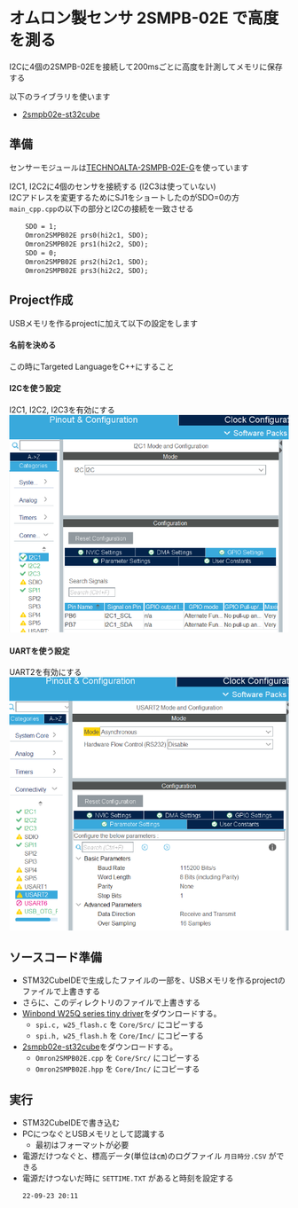 # オムロン製センサ 2SMPB-02E で高度を測る
I2Cに4個の2SMPB-02Eを接続して200msごとに高度を計測してメモリに保存する

以下のライブラリを使います
- [2smpb02e-st32cube](https://github.com/tom01h/2smpb02e-stm32cube)

## 準備
センサーモジュールは[TECHNOALTA-2SMPB-02E-G](https://www.marutsu.co.jp/pc/i/1358763/)を使っています

I2C1, I2C2に4個のセンサを接続する (I2C3は使っていない)  
I2Cアドレスを変更するためにSJ1をショートしたのがSDO=0の方  
`main_cpp.cpp`の以下の部分とI2Cの接続を一致させる
```
    SDO = 1;
    Omron2SMPB02E prs0(hi2c1, SDO);
    Omron2SMPB02E prs1(hi2c2, SDO);
    SDO = 0;
    Omron2SMPB02E prs2(hi2c1, SDO);
    Omron2SMPB02E prs3(hi2c2, SDO);
```

## Project作成
USBメモリを作るprojectに加えて以下の設定をします

#### 名前を決める
この時にTargeted LanguageをC++にすること

#### I2Cを使う設定
I2C1, I2C2, I2C3を有効にする  
![](image/I2C.png)

#### UARTを使う設定
UART2を有効にする  
![](image/UART.png)

## ソースコード準備
- STM32CubeIDEで生成したファイルの一部を、USBメモリを作るprojectのファイルで上書きする
- さらに、このディレクトリのファイルで上書きする
- [Winbond W25Q series tiny driver](https://github.com/tom01h/winbond-w25-flash-drv)をダウンロードする。
    - `spi.c, w25_flash.c` を `Core/Src/` にコピーする
    - `spi.h, w25_flash.h` を `Core/Inc/` にコピーする
- [2smpb02e-st32cube](https://github.com/tom01h/2smpb02e-stm32cube)をダウンロードする。
    - `Omron2SMPB02E.cpp` を `Core/Src/` にコピーする
    - `Omron2SMPB02E.hpp` を `Core/Inc/` にコピーする

## 実行
- STM32CubeIDEで書き込む
- PCにつなぐとUSBメモリとして認識する
    - 最初はフォーマットが必要
- 電源だけつなぐと、標高データ(単位は㎝)のログファイル `月日時分.CSV` ができる
- 電源だけつないだ時に `SETTIME.TXT` があると時刻を設定する
    ```
    22-09-23 20:11
    ```